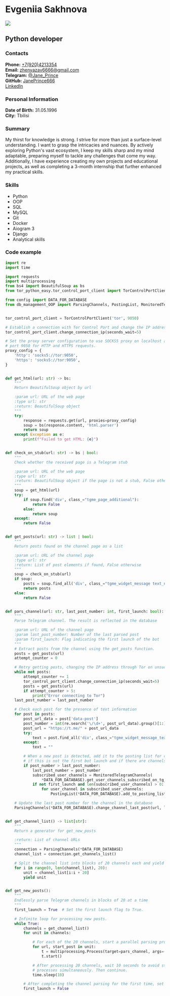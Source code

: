 # Evgeniia Sakhnova

![](/photo.png)

## Python developer

### Contacts
**Phone:** [+7(920)4213354]()<br>
**Email:** [zhenyazav6666@gmail.com]()<br>
**Telegram:** [@Jane_Prince](https://t.me/Jane_Prince)<br>
**GitHub:** [JanePrince666](https://github.com/JanePrince666)<br>
[LinkedIn](http://www.linkedin.com/in/evgenia-sakhnova-51795624b)
### Personal Information
**Date of Birth:** 31.05.1996<br>
**City:** Tbilisi
### Summary
My thirst for knowledge is strong. I strive for more than just a surface-level understanding.
I want to grasp the intricacies and nuances. By actively exploring Python's vast ecosystem,
I keep my skills sharp and my mind adaptable, preparing myself to tackle any challenges that come my way.<br>
Additionally, I have experience creating my own projects and educational projects,
as well as completing a 3-month internship that further enhanced my practical skills.
### Skills
- Python
- OOP
- SQL
- MySQL
- Git
- Docker
- Aiogram 3
- Django
- Analytical skills
### Code example
```python
import re
import time

import requests
import multiprocessing
from bs4 import BeautifulSoup as bs
from tor_python_easy.tor_control_port_client import TorControlPortClient

from config import DATA_FOR_DATABASE
from db_management_OOP import ParsingChannels, PostingList, MonitoredTelegramChannels


tor_control_port_client = TorControlPortClient('tor', 9050)

# Establish a connection with Tor Control Port and change the IP address through Tor every 5 seconds.
tor_control_port_client.change_connection_ip(seconds_wait=5)

# Set the proxy server configuration to use SOCKS5 proxy on localhost and
# port 9050 for HTTP and HTTPS requests.
proxy_config = {
    'http': 'socks5://tor:9050',
    'https': 'socks5://tor:9050',
}


def get_html(url: str) -> bs:
    """
    Return BeautifulSoup object by url

    :param url: URL of the web page
    :type url: str
    :return: BeautifulSoup object
    """
    try:
        response = requests.get(url, proxies=proxy_config)
        soup = bs(response.content, 'html.parser')
        return soup
    except Exception as e:
        print(f"Failed to get HTML: {e}")


def check_on_stub(url: str) -> bs | bool:
    """
    Check whether the received page is a Telegram stub

    :param url: URL of the web page
    :type url: str
    :return: BeautifulSoup object if the page is not a stub, False otherwise
    """
    soup = get_html(url)
    try:
        if soup.find('div', class_="tgme_page_additional"):
            return False
        else:
            return soup
    except:
        return False


def get_posts(url: str) -> list | bool:
    """
    Return posts found on the channel page as a list

    :param url: URL of the channel page
    :type url: str
    :return: List of post elements if found, False otherwise
    """
    soup = check_on_stub(url)
    if soup:
        posts = soup.find_all('div', class_="tgme_widget_message text_not_supported_wrap js-widget_message")
        return posts
    else:
        return False


def pars_channel(url: str, last_post_number: int, first_launch: bool):
    """
    Parse Telegram channel. The result is reflected in the database

    :param url: URL of the channel page
    :param last_post_number: Number of the last parsed post
    :param first_launch: Flag indicating the first launch of the bot
    """
    # Extract posts from the channel using the get_posts function.
    posts = get_posts(url)
    attempt_counter = 0

    # Retry getting posts, changing the IP address through Tor on unsuccessful attempts.
    while not posts:
        attempt_counter += 1
        tor_control_port_client.change_connection_ip(seconds_wait=5)
        posts = get_posts(url)
        if attempt_counter > 5:
            print("Error connecting to Tor")
    last_post_number = last_post_number

    # Check each post for the presence of text information
    for post in posts:
        post_url_data = post['data-post']
        post_number = int(re.search('\/\d+', post_url_data).group()[1:])
        post_url = "https://t.me/" + post_url_data
        try:
            text = post.find_all('div', class_="tgme_widget_message_text js-message_text")[0].text
        except:
            text = ""

        # When a new post is detected, add it to the posting list for channel subscribers,
        # if this is not the first bot launch and if there are channels subscribed to this Telegram channel
        if post_number > last_post_number:
            last_post_number = post_number
            subscribed_user_channels = MonitoredTelegramChannels(
                *DATA_FOR_DATABASE).get_user_channels_subscribed_on_tg_channel(url)
            if not first_launch and len(subscribed_user_channels) > 0:
                for user_channel in subscribed_user_channels:
                    PostingList(*DATA_FOR_DATABASE).add_to_posting_list(post_url, text, user_channel)

    # Update the last post number for the channel in the database
    ParsingChannels(*DATA_FOR_DATABASE).change_channel_last_post(url, last_post_number)


def get_channel_list() -> list[str]:
    """
    Return a generator for get_new_posts

    :return: List of channel URLs
    """
    connection = ParsingChannels(*DATA_FOR_DATABASE)
    channel_list = connection.get_channels_list()

    # Split the channel list into blocks of 20 channels each and yield these blocks using a generator
    for i in range(0, len(channel_list), 20):
        unit = channel_list[i:i + 20]
        yield unit


def get_new_posts():
    """
    Endlessly parse Telegram channels in blocks of 20 at a time
    """
    first_launch = True  # Set the first launch flag to True.

    # Infinite loop for processing new posts.
    while True:
        channels = get_channel_list()
        for unit in channels:

            # For each of the 20 channels, start a parallel parsing process
            for url, start_post in unit:
                t = multiprocessing.Process(target=pars_channel, args=(url, start_post, first_launch,))
                t.start()

            # After processing 20 channels, wait 10 seconds to avoid starting an infinite number of
            # processes simultaneously. Then continue.
            time.sleep(10)

        # After completing the channel parsing for the first time, set the first launch flag to False.
        first_launch = False
```
